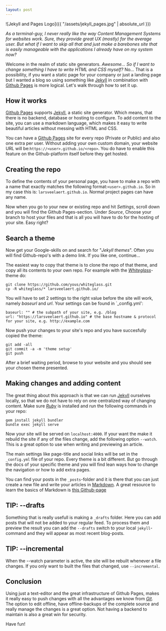 ```yaml
---
layout: post
---
```

![Jekyll and Pages Logo]({{ "/assets/jekyll_pages.jpg" | absolute_url }})

_As a terminal-guy, I never really like the way Content Management Systems for websites work. Sure, they provide great UX (mostly) for the average user. But what if I want to skip all that and just make a barebones site that is easily manageable with the applications I already have on my system now?_

Welcome in the realm of static site generators. _Awesome... So if I want to change something I have to write HTML and CSS myself?_ No... That is a possibility, if you want a static page for your company or just a landing page but I wanted a blog so using something like [Jekyll](https://jekyllrb.com/) in combination with [Github Pages](https://pages.github.com/) is more logical. Let's walk through how to set it up.

## How it works
[Github Pages](https://pages.github.com/) supports [Jekyll](https://jekyllrb.com/), a static site generator. Which means, that there is no backend, database or hosting to configure. To add content to the site, you can use a markdown language, which makes it easy to write beautiful articles without messing with HTML and CSS.

You can have a [Github Pages](https://pages.github.com/) site for every repo (Private or Public) and also one extra per user. Without adding your own custom domain, your website URL will be:`https://<user>.github.io/<repo>`. You do have to enable this feature on the Github-platform itself before they get hosted.

## Creating the repo
To define the contents of your personal page, you have to make a repo with a name that exactly matches the following format:`<user>.github.io`. So in my case this is: `larsveelaert.github.io`. Normal project pages can have any name.

Now when you go to your new or existing repo and hit _Settings_, scroll down and you will find the Github Pages-section. Under _Source_, Choose your branch to host your files and that is all you will have to do for the hosting of your site. Easy right? 

## Search a theme
Now get your Google-skills on and search for "_Jekyll themes_". Often you will find Github-repo's with a demo link. If you like one, continue...

The easiest way to copy that theme is to clone the repo of that theme, and copy all its contents to your own repo. For example with the _[Whiteglass](https://github.com/yous/whiteglass)_-theme do:
```
git clone https://github.com/yous/whiteglass.git
cp -R whiteglass/* larsveelaert.github.io/

```
You will have to set 2 settings to the right value before the site will work, namely _baseurl_ and _url_. Your settings can be found in `_config.yml':
```
baseurl: "" # the subpath of your site, e.g. /blog
url: "https://larsveelaert.github.io" # the base hostname & protocol for your site, e.g. http://example.com
```

Now push your changes to your site's repo and you have succesfully copied the theme: 
```
git add -all
git commit -a -m 'theme setup'
git push
```

After a brief waiting period, browse to your website and you should see your chosen theme presented.

## Making changes and adding content
The great thing about this approach is that we can run [Jekyll](https://jekyllrb.com/) ourselves locally, so that we do not have to rely on one centralized way of changing content. 
Make sure _[Ruby](https://www.ruby-lang.org/en/)_ is installed and run the following commands in your repo:
```
gem install jekyll bundler
bundle exec jekyll serve
```
Now your site will be served on `localhost:4000`. If your want the make it rebuild the site if any of the files change, add the following option `--watch`. This is a great option to use when writing and previewing an article.

The main settings like page-title and social links will be set in the `_config.yml` file of your repo. Every theme is a bit different. But go through the docs of your specific theme and you will find lean ways how to change the navigation or how to add extra pages.

You can find your posts in the `_posts`-folder and it is there that you can just create a new file and write your articles in [Markdown](https://nl.wikipedia.org/wiki/Markdown). A great resource to learn the basics of Markdown is [this Github-page](https://github.com/adam-p/markdown-here/wiki/Markdown-Cheatsheet)

## TIP: --drafts
Something that is really usefull is making a `_drafts` folder. Here you can add posts that will not be added to your regular feed. To process them and preview the result you can add the `--drafts` switch to your local `jekyll`-command and they will appear as most recent blog-posts.

## TIP: --incremental
When the --watch parameter is active, the site will be rebuilt whenever a file changes. If you only want to built the files that changed, use `--incremental`.

## Conclusion 
Using just a text-editor and the great infrastructure of Github Pages, makes it really easy to push changes with all the advantages we know from _[Git](https://git-scm.com/)_.
The option to edit offline, have offline-backups of the complete source and really manage the changes is a great option. Not having a backend to maintain is also a great win for security.

Have fun! 
